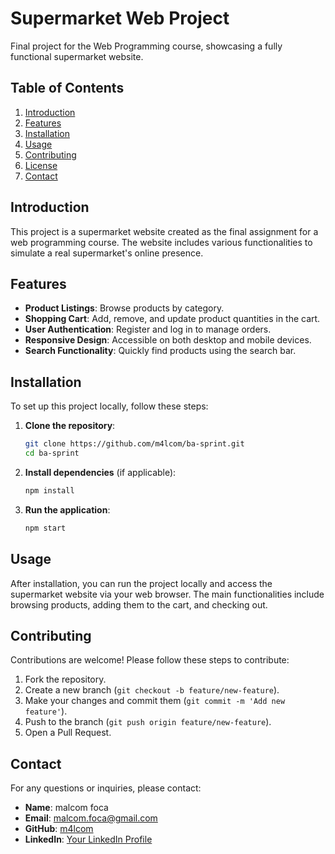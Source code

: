 # Supermarket Web Project

Final project for the Web Programming course, showcasing a fully functional supermarket website.

## Table of Contents

1. [Introduction](#introduction)
2. [Features](#features)
3. [Installation](#installation)
4. [Usage](#usage)
5. [Contributing](#contributing)
6. [License](#license)
7. [Contact](#contact)

## Introduction

This project is a supermarket website created as the final assignment for a web programming course. The website includes various functionalities to simulate a real supermarket's online presence.

## Features

- **Product Listings**: Browse products by category.
- **Shopping Cart**: Add, remove, and update product quantities in the cart.
- **User Authentication**: Register and log in to manage orders.
- **Responsive Design**: Accessible on both desktop and mobile devices.
- **Search Functionality**: Quickly find products using the search bar.

## Installation

To set up this project locally, follow these steps:

1. **Clone the repository**:
    ```bash
    git clone https://github.com/m4lcom/ba-sprint.git
    cd ba-sprint
    ```

2. **Install dependencies** (if applicable):
    ```bash
    npm install
    ```

3. **Run the application**:
    ```bash
    npm start
    ```

## Usage

After installation, you can run the project locally and access the supermarket website via your web browser. The main functionalities include browsing products, adding them to the cart, and checking out.

## Contributing

Contributions are welcome! Please follow these steps to contribute:

1. Fork the repository.
2. Create a new branch (`git checkout -b feature/new-feature`).
3. Make your changes and commit them (`git commit -m 'Add new feature'`).
4. Push to the branch (`git push origin feature/new-feature`).
5. Open a Pull Request.


## Contact

For any questions or inquiries, please contact:

- **Name**: malcom foca
- **Email**: malcom.foca@gmail.com
- **GitHub**: [m4lcom](https://github.com/m4lcom)
- **LinkedIn**: [Your LinkedIn Profile](https://linkedin.com/in/malcom-foca)
